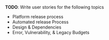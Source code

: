 **TODO**: Write user stories for the following topics  
- Platform release process
- Automated release Process
- Design & Dependencies
- Error, Vulnerability, & Legacy Budgets